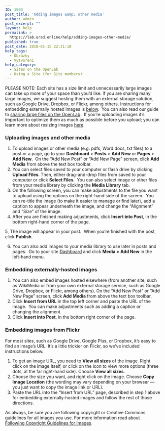 ```yaml
---
ID: 1503
post_title: 'Adding images &amp; other media'
author: admin
post_excerpt: ""
layout: help
permalink: >
  https://lab.urad.online/help/adding-images-other-media/
published: true
post_date: 2018-01-15 22:31:18
help_tags:
  - Obrázky
  - Vytvoření
help_category:
  - Sites on the OpenLab
  - Using a Site (for Site members)
---
```

PLEASE NOTE: Each site has a size limit and unnecessarily large images can take up more of your space than you’d like. If you are sharing many large images, we suggest hosting them with an external storage solution, such as Google Drive, Dropbox, or Flickr, among others. Instructions for embedding externally hosted images is <a href="https://lab.urad.online/blog/help/adding-images-to-your-site/#embedding">below</a>.  You can also read our guide to <a href="https://lab.urad.online/blog/help/sharing-large-files-on-the-openlab">sharing large files on the OpenLab</a>.  If you’re uploading images it’s important to optimize them as much as possible before you upload; you can learn more about resizing images <a href="https://lab.urad.online/openroad/2012/04/23/image-resizing-part-2/">here</a>.
<h3>Uploading images and other media</h3>
<ol>
 	<li>To upload images or other media (e.g. pdfs, Word docs, txt files) to a post or a page, go to your <strong>Dashboard</strong> &gt; <strong>Posts</strong> &gt; <strong>Add New</strong> or <strong>Pages</strong> &gt; <strong>Add New</strong>.  On the “Add New Post” or “Add New Page” screen, click <strong>Add Media</strong> from above the text box toolbar.</li>
 	<li>You can select files saved to your computer or flash drive by clicking <strong>Upload Files</strong>. Then, either drag-and-drop files from saved to your computer or click <strong>Select Files</strong>.  You can also select image or other files from your media library by clicking the <strong>Media Library</strong> tab.</li>
 	<li>On the following screen, you can make adjustments to the file you want to upload using the options on the right-hand side of the screen.  You can re-title the image (to make it easier to manage or find later), add a caption to appear underneath the image, and change the “Alignment” and “Size” of the image.</li>
 	<li>After you are finished making adjustments, click <strong>Insert into Post</strong>, in the bottom right-hand corner of the page.</li>
</ol>
5, The image will appear in your post.  When you’re finished with the post, click <strong>Publish</strong>.
<ol start="6">
 	<li>You can also add images to your media library to use later in posts and pages.  Go to your site <a href="https://lab.urad.online/blog/help/what-is-the-site-dashboard/">Dashboard</a> and click <strong>Media &gt; Add New</strong> in the left-hand menu.</li>
</ol>
<h3>Embedding externally-hosted images</h3>
<ol>
 	<li>You can also embed images hosted elsewhere (from another site, such as WikiMedia or from your own external storage service, such as Google Drive, Dropbox, or Flickr, among others). On the “Add New Post” or “Add New Page” screen, click <strong>Add Media</strong> from above the text box toolbar.</li>
 	<li>Click <strong>Insert from URL</strong> in the top left corner and paste the URL of the image.  You can make adjustments such as adding a caption or changing the alignment.</li>
 	<li>Click <strong>Insert into Post</strong>, in the bottom right corner of the page.</li>
</ol>
<h3>Embedding images from Flickr</h3>
For most sites, such as Google Drive, Google Plus, or Dropbox, it’s easy to find an image’s URL. It’s a little trickier on Flickr, so we’ve included instructions below.
<ol>
 	<li>To get an image URL, you need to <strong>View all sizes</strong> of the image. Right click on the image itself, or click on the icon to view more options (three dots, at the far right-hand side). Choose <strong>View all sizes</strong>.</li>
 	<li>Choose the size you want, and right click on the image. Choose <strong>Copy Image Location</strong> (the wording may vary depending on your browser — you just want to copy the image link or URL).</li>
 	<li>Paste the URL into the “Insert from URL” page, described in step 1 above for embedding externally-hosted images and follow the rest of those directions.</li>
</ol>
As always, be sure you are following copyright or Creative Commons guidelines for all images you use. For more information read about <a href="https://lab.urad.online/blog/help/following-copyright-guidelines-for-images/">Following Copyright Guidelines for Images</a>.